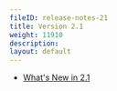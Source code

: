 ```yaml
---
fileID: release-notes-21
title: Version 2.1
weight: 11910
description: 
layout: default
---
```

- [What's New in 2.1](release-notes-new-features21)
